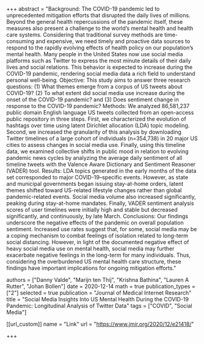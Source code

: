 +++
abstract = "Background: The COVID-19 pandemic led to unprecedented mitigation efforts that disrupted the daily lives of millions. Beyond the general health repercussions of the pandemic itself, these measures also present a challenge to the world’s mental health and health care systems. Considering that traditional survey methods are time-consuming and expensive, we need timely and proactive data sources to respond to the rapidly evolving effects of health policy on our population’s mental health. Many people in the United States now use social media platforms such as Twitter to express the most minute details of their daily lives and social relations. This behavior is expected to increase during the COVID-19 pandemic, rendering social media data a rich field to understand personal well-being. Objective: This study aims to answer three research questions: (1) What themes emerge from a corpus of US tweets about COVID-19? (2) To what extent did social media use increase during the onset of the COVID-19 pandemic? and (3) Does sentiment change in response to the COVID-19 pandemic? Methods: We analyzed 86,581,237 public domain English language US tweets collected from an open-access public repository in three steps. First, we characterized the evolution of hashtags over time using latent Dirichlet allocation (LDA) topic modeling. Second, we increased the granularity of this analysis by downloading Twitter timelines of a large cohort of individuals (n=354,738) in 20 major US cities to assess changes in social media use. Finally, using this timeline data, we examined collective shifts in public mood in relation to evolving pandemic news cycles by analyzing the average daily sentiment of all timeline tweets with the Valence Aware Dictionary and Sentiment Reasoner (VADER) tool. Results: LDA topics generated in the early months of the data set corresponded to major COVID-19–specific events. However, as state and municipal governments began issuing stay-at-home orders, latent themes shifted toward US-related lifestyle changes rather than global pandemic-related events. Social media volume also increased significantly, peaking during stay-at-home mandates. Finally, VADER sentiment analysis scores of user timelines were initially high and stable but decreased significantly, and continuously, by late March. Conclusions: Our findings underscore the negative effects of the pandemic on overall population sentiment. Increased use rates suggest that, for some, social media may be a coping mechanism to combat feelings of isolation related to long-term social distancing. However, in light of the documented negative effect of heavy social media use on mental health, social media may further exacerbate negative feelings in the long-term for many individuals. Thus, considering the overburdened US mental health care structure, these findings have important implications for ongoing mitigation efforts."

authors = ["Danny Valde", "Marijn ten Thij", "Krishna Bathina", "Lauren A Rutter", "Johan Bollen"]
date = 2020-12-14
math = true
publication_types = ["2"]
selected = true
publication = "Journal of Medical Internet Research"
title = "Social Media Insights Into US Mental Health During the COVID-19 Pandemic: Longitudinal Analysis of Twitter Data"
tags = ["COVID", "Social Media"]


[[url_custom]]
name = "Link"
url = "https://www.jmir.org/2020/12/e21418/"

+++